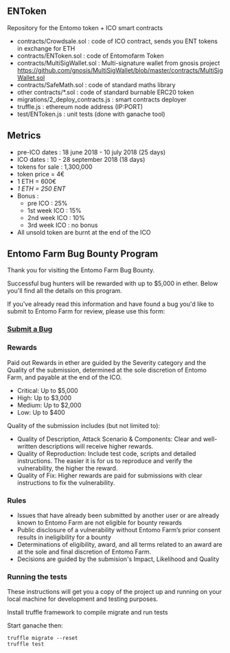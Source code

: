 ## ENToken

Repository for the Entomo token + ICO smart contracts

- contracts/Crowdsale.sol : code of ICO contract, sends you ENT tokens in exchange for ETH
- contracts/ENToken.sol : code of Entomofarm Token 
- contracts/MultiSigWallet.sol : Multi-signature wallet from gnosis project https://github.com/gnosis/MultiSigWallet/blob/master/contracts/MultiSigWallet.sol
- contracts/SafeMath.sol : code of standard maths library
- other contracts/*.sol : code of standard burnable ERC20 token 
- migrations/2_deploy_contracts.js : smart contracts deployer
- truffle.js : ethereum node address (IP:PORT)
- test/ENToken.js : unit tests (done with ganache tool)

## Metrics 
- pre-ICO dates : 18 june 2018 - 10 july 2018 (25 days)
- ICO dates : 10 - 28 september 2018  (18 days)
- tokens for sale : 1,300,000
- token price = 4€
- 1 ETH = 600€ 
- *1 ETH = 250 ENT*
- Bonus : 
    - pre ICO : 25%
    - 1st week ICO : 15%
    - 2nd week ICO : 10%
    - 3rd week ICO : no bonus
- All unsold token are burnt at the end of the ICO

## Entomo Farm Bug Bounty Program
Thank you for visiting the Entomo Farm Bug Bounty.

Successful bug hunters will be rewarded with up to $5,000 in ether. Below you'll find all the details on this program.

If you've already read this information and have found a bug you'd like to submit to Entomo Farm for review, please use this form:

### [Submit a Bug](https://docs.google.com/forms/d/1rZ4oBVH3qCXadQ_67tEC02IdyObGpk-bW2CywzoqG0k/edit)

### Rewards
Paid out Rewards in ether are guided by the Severity category and the Quality of the submission, determined at the sole discretion of Entomo Farm, and payable at the end of the ICO.

* Critical: Up to $5,000
* High: Up to $3,000
* Medium: Up to $2,000
* Low: Up to $400

Quality of the submission includes (but not limited to):

* Quality of Description, Attack Scenario & Components: Clear and well-written descriptions will receive higher rewards.
* Quality of Reproduction: Include test code, scripts and detailed instructions. The easier it is for us to reproduce and verify the vulnerability, the higher the reward.
* Quality of Fix: Higher rewards are paid for submissions with clear instructions to fix the vulnerability.

### Rules
* Issues that have already been submitted by another user or are already known to Entomo Farm are not eligible for bounty rewards
* Public disclosure of a vulnerability without Entomo Farm’s prior consent results in ineligibility for a bounty
* Determinations of eligibility, award, and all terms related to an award are at the sole and final discretion of Entomo Farm. 
* Decisions are guided by the submision's Impact, Likelihood and Quality

### Running the tests
These instructions will get you a copy of the project up and running on your local machine for development and testing purposes.

Install truffle framework to compile migrate and run tests

Start ganache then:

```
truffle migrate --reset 
truffle test 
```
